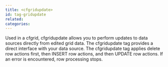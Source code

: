 ```yaml
---
title: <cfgridupdate>
id: tag-gridupdate
related:
categories:
---
```


Used in a cfgrid, cfgridupdate allows you to perform updates to data sources directly from edited
  grid data. The cfgridupdate tag provides a direct interface with your data source.
  The cfgridupdate tag applies delete row actions first, then INSERT row actions, and then UPDATE row
  actions. If an error is encountered, row processing stops.